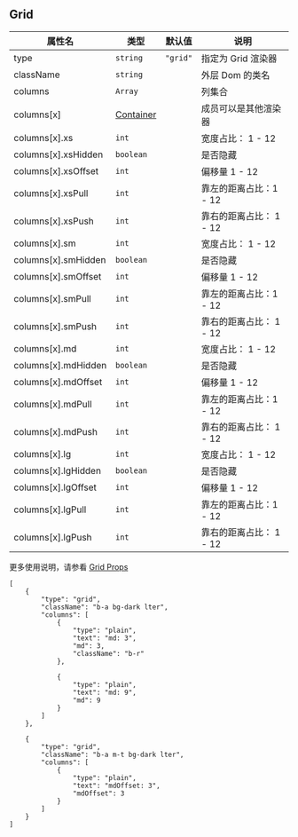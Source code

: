 ## Grid

| 属性名              | 类型                              | 默认值   | 说明                    |
| ------------------- | --------------------------------- | -------- | ----------------------- |
| type                | `string`                          | `"grid"` | 指定为 Grid 渲染器      |
| className           | `string`                          |          | 外层 Dom 的类名         |
| columns             | `Array`                           |          | 列集合                  |
| columns[x]          | [Container](./Types.md#Container) |          | 成员可以是其他渲染器    |
| columns[x].xs       | `int`                             |          | 宽度占比： 1 - 12       |
| columns[x].xsHidden | `boolean`                         |          | 是否隐藏                |
| columns[x].xsOffset | `int`                             |          | 偏移量 1 - 12           |
| columns[x].xsPull   | `int`                             |          | 靠左的距离占比：1 - 12  |
| columns[x].xsPush   | `int`                             |          | 靠右的距离占比： 1 - 12 |
| columns[x].sm       | `int`                             |          | 宽度占比： 1 - 12       |
| columns[x].smHidden | `boolean`                         |          | 是否隐藏                |
| columns[x].smOffset | `int`                             |          | 偏移量 1 - 12           |
| columns[x].smPull   | `int`                             |          | 靠左的距离占比：1 - 12  |
| columns[x].smPush   | `int`                             |          | 靠右的距离占比： 1 - 12 |
| columns[x].md       | `int`                             |          | 宽度占比： 1 - 12       |
| columns[x].mdHidden | `boolean`                         |          | 是否隐藏                |
| columns[x].mdOffset | `int`                             |          | 偏移量 1 - 12           |
| columns[x].mdPull   | `int`                             |          | 靠左的距离占比：1 - 12  |
| columns[x].mdPush   | `int`                             |          | 靠右的距离占比： 1 - 12 |
| columns[x].lg       | `int`                             |          | 宽度占比： 1 - 12       |
| columns[x].lgHidden | `boolean`                         |          | 是否隐藏                |
| columns[x].lgOffset | `int`                             |          | 偏移量 1 - 12           |
| columns[x].lgPull   | `int`                             |          | 靠左的距离占比：1 - 12  |
| columns[x].lgPush   | `int`                             |          | 靠右的距离占比： 1 - 12 |

更多使用说明，请参看 [Grid Props](https://react-bootstrap.github.io/layout/grid/#col-props)

```schema:height="300" scope="body"
[
    {
        "type": "grid",
        "className": "b-a bg-dark lter",
        "columns": [
            {
                "type": "plain",
                "text": "md: 3",
                "md": 3,
                "className": "b-r"
            },

            {
                "type": "plain",
                "text": "md: 9",
                "md": 9
            }
        ]
    },

    {
        "type": "grid",
        "className": "b-a m-t bg-dark lter",
        "columns": [
            {
                "type": "plain",
                "text": "mdOffset: 3",
                "mdOffset": 3
            }
        ]
    }
]
```
